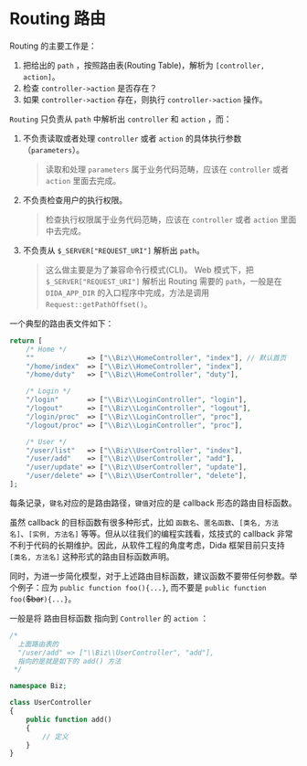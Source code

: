 # Routing 路由

Routing 的主要工作是：

1. 把给出的 `path` ，按照路由表(Routing Table)，解析为 `[controller, action]`。
2. 检查 `controller->action` 是否存在？
3. 如果 `controller->action` 存在，则执行 `controller->action` 操作。

`Routing` 只负责从 `path` 中解析出 `controller` 和 `action` ，而：

1. 不负责读取或者处理 `controller` 或者 `action` 的具体执行参数（`parameters`）。
   > 读取和处理 `parameters` 属于业务代码范畴，应该在 `controller` 或者 `action` 里面去完成。
2. 不负责检查用户的执行权限。
   > 检查执行权限属于业务代码范畴，应该在 `controller` 或者 `action` 里面中去完成。
3. 不负责从 `$_SERVER["REQUEST_URI"]` 解析出 `path`。
   > 这么做主要是为了兼容命令行模式(CLI)。
   > Web 模式下，把 `$_SERVER["REQUEST_URI"]` 解析出 Routing 需要的 `path`，一般是在 `DIDA_APP_DIR` 的入口程序中完成，方法是调用 `Request::getPathOffset()`。

一个典型的路由表文件如下：

```php
return [
    /* Home */
    ""             => ["\\Biz\\HomeController", "index"], // 默认首页
    "/home/index"  => ["\\Biz\\HomeController", "index"],
    "/home/duty"   => ["\\Biz\\HomeController", "duty"],

    /* Login */
    "/login"       => ["\\Biz\\LoginController", "login"],
    "/logout"      => ["\\Biz\\LoginController", "logout"],
    "/login/proc"  => ["\\Biz\\LoginController", "proc"],
    "/logout/proc" => ["\\Biz\\LoginController", "proc"],

    /* User */
    "/user/list"   => ["\\Biz\\UserController", "index"],
    "/user/add"    => ["\\Biz\\UserController", "add"],
    "/user/update" => ["\\Biz\\UserController", "update"],
    "/user/delete" => ["\\Biz\\UserController", "delete"],
];
```

每条记录，`键名`对应的是路由路径，`键值`对应的是 callback 形态的路由目标函数。

虽然 callback 的目标函数有很多种形式，比如 `函数名`、`匿名函数`、`[类名, 方法名]`、`[实例, 方法名]` 等等。但从以往我们的编程实践看，炫技式的 callback 非常不利于代码的长期维护。因此，从软件工程的角度考虑，Dida 框架目前只支持 `[类名, 方法名]` 这种形式的路由目标函数声明。

同时，为进一步简化模型，对于上述路由目标函数，建议函数不要带任何参数。举个例子：应为 `public function foo(){...}`, 而不要是 `public function foo(`<del>\$bar</del>`){...}`。

一般是将 路由目标函数 指向到 `Controller` 的 `action` ：

```php
/*
  上面路由表的
  "/user/add" => ["\\Biz\\UserController", "add"],
  指向的是就是如下的 add() 方法
 */

namespace Biz;

class UserController
{
    public function add()
    {
        // 定义
    }
}
```
